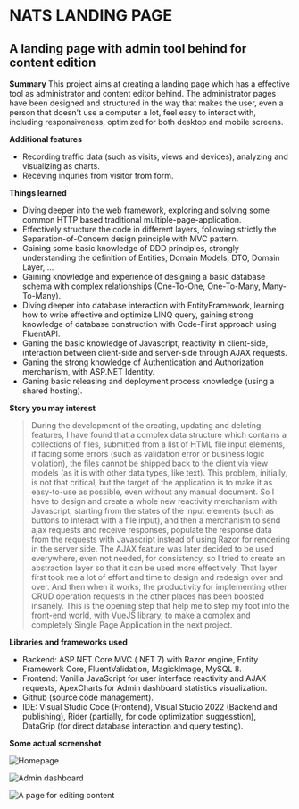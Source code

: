 # NATS LANDING PAGE
## A landing page with admin tool behind for content edition

**Summary**
This project aims at creating a landing page which has a effective tool as administrator and content editor behind.
The administrator pages have been designed and structured in the way that makes the user, even a person that doesn't use a computer a lot, feel easy to interact with, including responsiveness, optimized for both desktop and mobile screens.

**Additional features**
- Recording traffic data (such as visits, views and devices), analyzing and visualizing as charts.
- Receving inquries from visitor from form.

**Things learned**
- Diving deeper into the web framework, exploring and solving some common HTTP based traditional multiple-page-application.
- Effectively structure the code in different layers, following strictly the Separation-of-Concern design principle with MVC pattern.
- Gaining some basic knowledge of DDD principles, strongly understanding the definition of Entities, Domain Models, DTO, Domain Layer, ...
- Gaining knowledge and experience of designing a basic database schema with complex relationships (One-To-One, One-To-Many, Many-To-Many).
- Diving deeper into database interaction with EntityFramework, learning how to write effective and optimize LINQ query, gaining strong knowledge of database construction with Code-First approach using FluentAPI.
- Ganing the basic knowledge of Javascript, reactivity in client-side, interaction between client-side and server-side through AJAX requests.
- Ganing the strong knowledge of Authentication and Authorization merchanism, with ASP.NET Identity.
- Ganing basic releasing and deployment process knowledge (using a shared hosting).

**Story you may interest**
> During the development of the creating, updating and deleting features, I have found that a complex data structure which contains a collections of files, submitted from a list of HTML file input elements, if facing some errors (such as validation error or business logic violation), the files cannot
be shipped back to the client via view models (as it is with other data types, like text). This problem, initially, is not that critical, but the target of the application is to make it as easy-to-use as possible, even without any manual document. So I have to design and create a whole new reactivity
merchanism with Javascript, starting from the states of the input elements (such as buttons to interact with a file input), and then a merchanism to send ajax requests and receive responses, populate the response data from the requests with Javascript instead of using Razor for rendering in the server side.
The AJAX feature was later decided to be used everywhere, even not needed, for consistency, so I tried to create an abstraction layer so that it can be used more effectively. That layer first took me a lot of effort and time to design and redesign over and over. And then when it works, the productivity for
implementing other CRUD operation requests in the other places has been boosted insanely.
This is the opening step that help me to step my foot into the front-end world, with VueJS library, to make a complex and completely Single Page Application in the next project.

**Libraries and frameworks used**
- Backend: ASP.NET Core MVC (.NET 7) with Razor engine, Entity Framework Core, FluentValidation, MagickImage, MySQL 8.
- Frontend: Vanilla JavaScript for user interface reactivity and AJAX requests, ApexCharts for Admin dashboard statistics visualization.
- Github (source code management).
- IDE: Visual Studio Code (Frontend), Visual Studio 2022 (Backend and publishing), Rider (partially, for code optimization suggesstion), DataGrip (for direct database interaction and query testing).

**Some actual screenshot**

![Homepage](https://i.ibb.co/jJH5JNq/Homepage.png)

![Admin dashboard](https://i.ibb.co/KrV9Y8k/Admin-Dashboard.png)

![A page for editing content](https://i.ibb.co/Lt4BX2c/Admin-CRUD.png)
